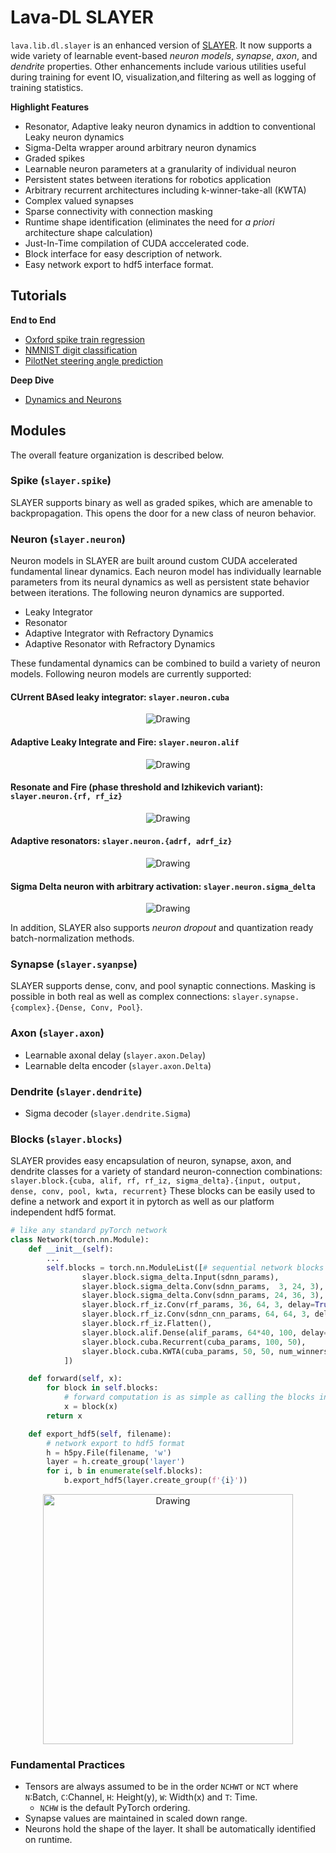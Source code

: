 # Lava-DL SLAYER

`lava.lib.dl.slayer` is an enhanced version of [SLAYER](https://github.com/bamsumit/slayerPytorch). It now supports a wide variety of learnable event-based _neuron models_, _synapse_, _axon_, and _dendrite_ properties. Other enhancements include various utilities useful during training for event IO, visualization,and filtering as well as logging of training statistics. 

**Highlight Features**

* Resonator, Adaptive leaky neuron dynamics in addtion to conventional Leaky neuron dynamics
* Sigma-Delta wrapper around arbitrary neuron dynamics
* Graded spikes
* Learnable neuron parameters at a granularity of individual neuron
* Persistent states between iterations for robotics application
* Arbitrary recurrent architectures including k-winner-take-all (KWTA)
* Complex valued synapses
* Sparse connectivity with connection masking
* Runtime shape identification (eliminates the need for _a priori_ architecture shape calculation)
* Just-In-Time compilation of CUDA acccelerated code.
* Block interface for easy description of network.
* Easy network export to hdf5 interface format.

## Tutorials

**End to End**
* [Oxford spike train regression](https://github.com/lava-nc/lava-dl/blob/main/tutorials/lava/lib/dl/slayer/oxford/train.ipynb)
* [NMNIST digit classification](https://github.com/lava-nc/lava-dl/blob/main/tutorials/lava/lib/dl/slayer/nmnist/train.ipynb)
* [PilotNet steering angle prediction](https://github.com/lava-nc/lava-dl/blob/main/tutorials/lava/lib/dl/slayer/pilotnet/train.ipynb)

**Deep Dive**
* [Dynamics and Neurons](https://github.com/lava-nc/lava-dl/blob/main/tutorials/lava/lib/dl/slayer/neuron_dynamics/dynamics.ipynb)


## Modules

The overall feature organization is described below.

### Spike (`slayer.spike`)
SLAYER supports binary as well as graded spikes, which are amenable to backpropagation. This opens the door for a new class of neuron behavior.

### Neuron (`slayer.neuron`)
Neuron models in SLAYER are built around custom CUDA accelerated fundamental linear dynamics. Each neuron model has individually learnable parameters from its neural dynamics as well as persistent state behavior between iterations. The following neuron dynamics are supported.
* Leaky Integrator
* Resonator
* Adaptive Integrator with Refractory Dynamics
* Adaptive Resonator with Refractory Dynamics

These fundamental dynamics can be combined to build a variety of neuron models. Following neuron models are currently supported:

#### CUrrent BAsed leaky integrator: `slayer.neuron.cuba`
<p align="center">
<img src="https://user-images.githubusercontent.com/29907126/135405316-0782e174-ceaf-4d97-a4ca-7ddcd681a1ba.png" alt="Drawing" style="width=1000px"/>
</p>

#### Adaptive Leaky Integrate and Fire: `slayer.neuron.alif`
<p align="center">
<img src="https://user-images.githubusercontent.com/29907126/135405926-60269c92-92d7-453c-8324-941b3322c7a5.png" alt="Drawing" style="width=1000px"/>
</p>

#### Resonate and Fire (phase threshold and Izhikevich variant): `slayer.neuron.{rf, rf_iz}`
<p align="center">
<img src="https://user-images.githubusercontent.com/29907126/135404915-3e9371c4-3148-4ea8-813e-8f05ce9e4b67.png" alt="Drawing" style="width=1000px"/>
</p>
    
#### Adaptive resonators: `slayer.neuron.{adrf, adrf_iz}`
<p align="center">
<img src="https://user-images.githubusercontent.com/29907126/135405837-03c1a053-03fc-44bf-afe1-2cdadde4f01a.png" alt="Drawing" style="width=1000px"/>
</p>

#### Sigma Delta neuron with arbitrary activation: `slayer.neuron.sigma_delta`
<p align="center">
<img src="https://user-images.githubusercontent.com/29907126/135405757-0747aae0-def6-49cd-aa44-8b0fa67b40fd.png" alt="Drawing" style="width=1000px"/>
</p>

In addition, SLAYER also supports _neuron dropout_ and quantization ready batch-normalization methods.

### Synapse (`slayer.syanpse`)

SLAYER supports dense, conv, and pool synaptic connections. Masking is possible in both real as well as complex connections: `slayer.synapse.{complex}.{Dense, Conv, Pool}`.

### Axon (`slayer.axon`)

* Learnable axonal delay (`slayer.axon.Delay`)
* Learnable delta encoder (`slayer.axon.Delta`)

### Dendrite (`slayer.dendrite`)

* Sigma decoder (`slayer.dendrite.Sigma`)

### Blocks (`slayer.blocks`)

SLAYER provides easy encapsulation of neuron, synapse, axon, and dendrite classes for a variety of standard neuron-connection combinations:
`slayer.block.{cuba, alif, rf, rf_iz, sigma_delta}.{input, output, dense, conv, pool, kwta, recurrent}`
These blocks can be easily used to define a network and export it in pytorch as well as our platform independent hdf5 format.

```python
# like any standard pyTorch network
class Network(torch.nn.Module):
    def __init__(self):
        ...
        self.blocks = torch.nn.ModuleList([# sequential network blocks 
                slayer.block.sigma_delta.Input(sdnn_params), 
                slayer.block.sigma_delta.Conv(sdnn_params,  3, 24, 3),
                slayer.block.sigma_delta.Conv(sdnn_params, 24, 36, 3),
                slayer.block.rf_iz.Conv(rf_params, 36, 64, 3, delay=True),
                slayer.block.rf_iz.Conv(sdnn_cnn_params, 64, 64, 3, delay=True),
                slayer.block.rf_iz.Flatten(),
                slayer.block.alif.Dense(alif_params, 64*40, 100, delay=True),
                slayer.block.cuba.Recurrent(cuba_params, 100, 50),
                slayer.block.cuba.KWTA(cuba_params, 50, 50, num_winners=5)
            ])

    def forward(self, x):
        for block in self.blocks: 
            # forward computation is as simple as calling the blocks in a loop
            x = block(x)
        return x

    def export_hdf5(self, filename):
        # network export to hdf5 format
        h = h5py.File(filename, 'w')
        layer = h.create_group('layer')
        for i, b in enumerate(self.blocks):
            b.export_hdf5(layer.create_group(f'{i}'))
```
<p align="center">
<img src="https://user-images.githubusercontent.com/29907126/135402787-ca849ef2-697d-4c5c-9f05-9b6fe3c3b072.png" alt="Drawing" style="height: 400px;"/>
</p>

### Fundamental Practices

* Tensors are always assumed to be in the order `NCHWT` or `NCT` where `N`:Batch, `C`:Channel, `H`: Height(y), `W`: Width(x) and `T`: Time. 
    * `NCHW` is the default PyTorch ordering. 
* Synapse values are maintained in scaled down range.
* Neurons hold the shape of the layer. It shall be automatically identified on runtime.
